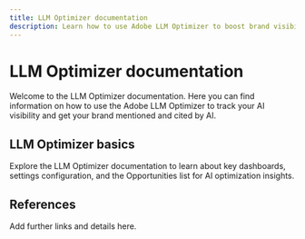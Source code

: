 ```yaml
---
title: LLM Optimizer documentation
description: Learn how to use Adobe LLM Optimizer to boost brand visibility in AI-driven search. Track mentions, citations, and insights. Optimize for better brand visibility and influence.
---
```


# LLM Optimizer documentation

Welcome to the LLM Optimizer documentation. Here you can find information on how to use the Adobe LLM Optimizer to track your AI visibility and get your brand mentioned and cited by AI.

<!-- Add image-->

## LLM Optimizer basics

<!-- Will we have a basics section?-->

Explore the LLM Optimizer documentation to learn about key dashboards, settings configuration, and the Opportunities list for AI optimization insights.


## References

Add further links and details here.






